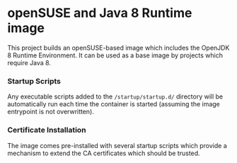 # openSUSE and Java 8 Runtime image

This project builds an openSUSE-based image which includes the OpenJDK 8 Runtime Environment. It can be used as a base image by projects which require Java 8.

### Startup Scripts
Any executable scripts added to the `/startup/startup.d/` directory will be automatically run each time the container is started (assuming the image entrypoint is not overwritten).

### Certificate Installation
The image comes pre-installed with several startup scripts which provide a mechanism to extend the CA certificates which should be trusted.
